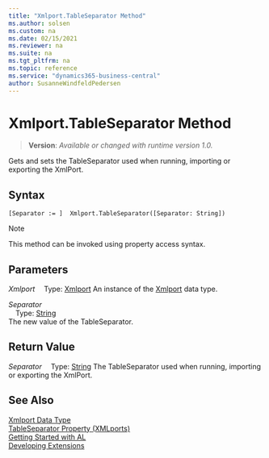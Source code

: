 ```yaml
---
title: "Xmlport.TableSeparator Method"
ms.author: solsen
ms.custom: na
ms.date: 02/15/2021
ms.reviewer: na
ms.suite: na
ms.tgt_pltfrm: na
ms.topic: reference
ms.service: "dynamics365-business-central"
author: SusanneWindfeldPedersen
---
```

[//]: # (START>DO_NOT_EDIT)
[//]: # (IMPORTANT:Do not edit any of the content between here and the END>DO_NOT_EDIT.)
[//]: # (Any modifications should be made in the .xml files in the ModernDev repo.)
# Xmlport.TableSeparator Method
> **Version**: _Available or changed with runtime version 1.0._

Gets and sets the TableSeparator used when running, importing or exporting the XmlPort.


## Syntax
```
[Separator := ]  Xmlport.TableSeparator([Separator: String])
```
> [!NOTE]
> This method can be invoked using property access syntax.
## Parameters
*Xmlport*
&emsp;Type: [Xmlport](xmlport-data-type.md)
An instance of the [Xmlport](xmlport-data-type.md) data type.

*Separator*  
&emsp;Type: [String](../string/string-data-type.md)  
The new value of the TableSeparator.  


## Return Value
*Separator*
&emsp;Type: [String](../string/string-data-type.md)
The TableSeparator used when running, importing or exporting the XmlPort.


[//]: # (IMPORTANT: END>DO_NOT_EDIT)
## See Also
[Xmlport Data Type](xmlport-data-type.md)  
[TableSeparator Property \(XMLports\)](../../properties/devenv-tableseparator-property.md)  
[Getting Started with AL](../../devenv-get-started.md)  
[Developing Extensions](../../devenv-dev-overview.md)